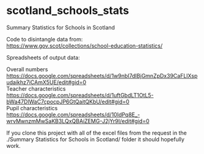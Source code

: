 # scotland_schools_stats
Summary Statistics for Schools in Scotland <br />

Code to disintangle data from: <br />
https://www.gov.scot/collections/school-education-statistics/ <br />

Spreadsheets of output data: <br />

Overall numbers <br />
https://docs.google.com/spreadsheets/d/1w9nbI7dIBjGmnZpDx39CaFLlXspudaikhz7iCAmX5UE/edit#gid=0 <br />
Teacher characteristics <br />
https://docs.google.com/spreadsheets/d/1uftGbdLT1OtL5-bWa47DlWaC7cpocpJP6GtQaitQKbU/edit#gid=0 <br />
Pupil characteristics <br />
https://docs.google.com/spreadsheets/d/10IdPq8E_-wrvMwnzmMwSaKB3LQxQBAiZEMG-J2jYr9I/edit#gid=0 <br />

If you clone this project with all of the excel files from the request in the ./Summary Statistics for Schools in Scotland/ folder it should hopefully work.<br />
